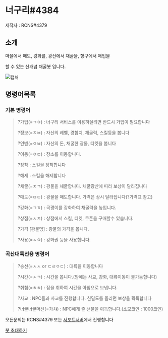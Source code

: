 # 너구리#4384
제작자 : RCNS#4379


## 소개
마을에서 매도, 강화를, 광산에서 채굴을, 항구에서 매입을

할 수 있는 신개념 채굴봇 입니다.

![캡처](https://user-images.githubusercontent.com/95516351/160265383-e6c98969-314b-47b7-bfb8-f735256965b1.png)


## 명령어목록
### 기본 명령어
> ?가입(=ㄱㅇ) : 너구리 서비스를 이용하실려면 반드시 가입이 필요합니다
> 
> ?정보(=ㅈㅂ) : 자신의 레벨, 경험치, 채굴력, 스킬등을 봅니다
> 
> ?인벤(=ㅇㅂ) : 자신의 돈, 채굴한 광물, 티켓을 봅니다
> 
> ?이동(=ㅇㄷ) : 장소를 이동합니다.
> 
> ?장착 : 스킬을 장착합니다
> 
> ?해제 : 스킬을 해제합니다
> 
> ?채굴(=ㅊㄱ) : 광물을 채굴합니다. 채굴광산에 따라 보상이 달라집니다
> 
> ?매도(=ㅁㄷ) : 광물을 매도합니다. 가격은 상시 달라집니다(?가격표 참고)
> 
> ?강화(=ㄱㅎ) : 곡괭이를 강화하여 채굴력을 높입니다.
> 
> ?상점(=ㅅㅈ) : 상점에서 스킬, 티켓, 쿠폰을 구매할수 있습니다.
> 
> ?가격 [광물명] : 광물의 가격을 봅니다.
> 
> ?사용(=ㅅㅇ) : 강화권 등을 사용합니다.
### 곡산대륙전용 명령어
> ?승선(=ㅅㅅ or ㄷㄹㅇㄷ) : 대륙을 이동합니다
> 
> ?시간(=ㅅㄱ) : 시간을 봅니다.(밤에는 사교, 강화, 대륙이동이 불가능합니다)
> 
> ?취침(=ㅊㅊ) : 잠을 취하여 시간을 아침으로 보냅니다.
> 
> ?사교 : NPC들과 사교를 진행합니다. 친밀도를 올리면 보상을 획득합니다
> 
> ?너굴너굴머신(=가챠) : NPC에게 줄 선물을 획득합니다.(소모코인 : 1000코인)

모든문의는 RCNS#4379 또는 [서포트서버](https://discord.gg/5R5yhCyQQT)에서 진행합니다

[봇 초대하기](https://discord.com/api/oauth2/authorize?client_id=903916546806644779&permissions=8&scope=bot)
